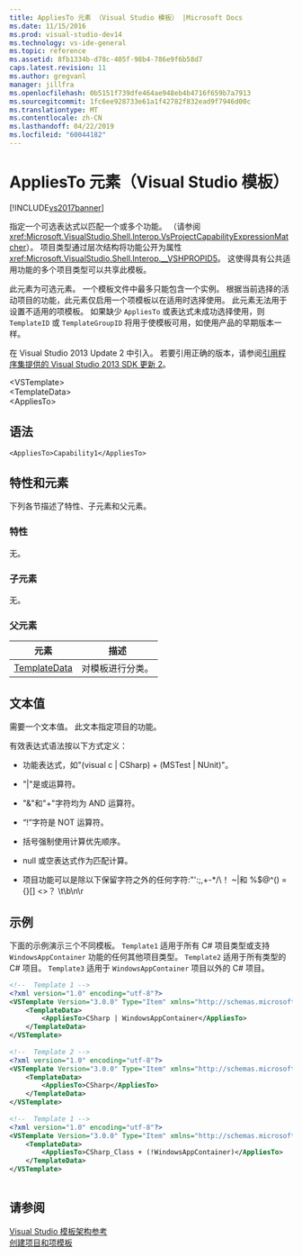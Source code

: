 ```yaml
---
title: AppliesTo 元素 （Visual Studio 模板） |Microsoft Docs
ms.date: 11/15/2016
ms.prod: visual-studio-dev14
ms.technology: vs-ide-general
ms.topic: reference
ms.assetid: 8fb1334b-d78c-405f-98b4-786e9f6b58d7
caps.latest.revision: 11
ms.author: gregvanl
manager: jillfra
ms.openlocfilehash: 0b5151f739dfe464ae948eb4b4716f659b7a7913
ms.sourcegitcommit: 1fc6ee928733e61a1f42782f832ead9f7946d00c
ms.translationtype: MT
ms.contentlocale: zh-CN
ms.lasthandoff: 04/22/2019
ms.locfileid: "60044182"
---
```

# <a name="appliesto-element-visual-studio-templates"></a>AppliesTo 元素（Visual Studio 模板）
[!INCLUDE[vs2017banner](../includes/vs2017banner.md)]

指定一个可选表达式以匹配一个或多个功能。 （请参阅 <xref:Microsoft.VisualStudio.Shell.Interop.VsProjectCapabilityExpressionMatcher>）。 项目类型通过层次结构将功能公开为属性 <xref:Microsoft.VisualStudio.Shell.Interop.__VSHPROPID5>。 这使得具有公共适用功能的多个项目类型可以共享此模板。  
  
 此元素为可选元素。 一个模板文件中最多只能包含一个实例。 根据当前选择的活动项目的功能，此元素仅启用一个项模板以在适用时选择使用。 此元素无法用于设置不适用的项模板。 如果缺少 `AppliesTo` 或表达式未成功选择使用，则 `TemplateID` 或 `TemplateGroupID` 将用于使模板可用，如使用产品的早期版本一样。  
  
 在 Visual Studio 2013 Update 2 中引入。 若要引用正确的版本，请参阅[引用程序集提供的 Visual Studio 2013 SDK 更新 2](http://msdn.microsoft.com/42b65c3e-e42b-4c39-98c8-bea285f25ffb)。  
  
 \<VSTemplate>  
 \<TemplateData>  
 \<AppliesTo>  
  
## <a name="syntax"></a>语法  
  
```  
<AppliesTo>Capability1</AppliesTo>   
```  
  
## <a name="attributes-and-elements"></a>特性和元素  
 下列各节描述了特性、子元素和父元素。  
  
### <a name="attributes"></a>特性  
 无。  
  
### <a name="child-elements"></a>子元素  
 无。  
  
### <a name="parent-elements"></a>父元素  
  
|元素|描述|  
|-------------|-----------------|  
|[TemplateData](../extensibility/templatedata-element-visual-studio-templates.md)|对模板进行分类。|  
  
## <a name="text-value"></a>文本值  
 需要一个文本值。 此文本指定项目的功能。  
  
 有效表达式语法按以下方式定义：  
  
- 功能表达式，如"(visual c &#124; CSharp) + (MSTest &#124; NUnit)"。  
  
- "&#124;"是或运算符。  
  
- "&"和"+"字符均为 AND 运算符。  
  
- “!”字符是 NOT 运算符。  
  
- 括号强制使用计算优先顺序。  
  
- null 或空表达式作为匹配计算。  
  
- 项目功能可以是除以下保留字符之外的任何字符:"':;,+-*/\\！ ~&#124;和 %$@^() ={}[] <>？ \t\b\n\r  
  
## <a name="example"></a>示例  
 下面的示例演示三个不同模板。 `Template1` 适用于所有 C# 项目类型或支持 `WindowsAppContainer` 功能的任何其他项目类型。 `Template2` 适用于所有类型的 C# 项目。 `Template3` 适用于 `WindowsAppContainer` 项目以外的 C# 项目。  
  
```xml  
<!--  Template 1 -->  
<?xml version="1.0" encoding="utf-8"?>  
<VSTemplate Version="3.0.0" Type="Item" xmlns="http://schemas.microsoft.com/developer/vstemplate/2005" xmlns:xsi="http://www.w3.org/2001/XMLSchema-instance" xsi:schemaLocation="http://schemas.microsoft.com/developer/vstemplate/2005">  
    <TemplateData>  
        <AppliesTo>CSharp | WindowsAppContainer</AppliesTo>   
    </TemplateData>  
</VSTemplate>  
  
<!--  Template 2 -->  
<?xml version="1.0" encoding="utf-8"?>  
<VSTemplate Version="3.0.0" Type="Item" xmlns="http://schemas.microsoft.com/developer/vstemplate/2005" xmlns:xsi="http://www.w3.org/2001/XMLSchema-instance" xsi:schemaLocation="http://schemas.microsoft.com/developer/vstemplate/2005">  
    <TemplateData>  
        <AppliesTo>CSharp</AppliesTo>   
    </TemplateData>  
</VSTemplate>  
  
<!--  Template 1 -->  
<?xml version="1.0" encoding="utf-8"?>  
<VSTemplate Version="3.0.0" Type="Item" xmlns="http://schemas.microsoft.com/developer/vstemplate/2005" xmlns:xsi="http://www.w3.org/2001/XMLSchema-instance" xsi:schemaLocation="http://schemas.microsoft.com/developer/vstemplate/2005">  
    <TemplateData>  
        <AppliesTo>CSharp_Class + (!WindowsAppContainer)</AppliesTo>   
    </TemplateData>  
</VSTemplate>  
  
```  
  
## <a name="see-also"></a>请参阅  
 [Visual Studio 模板架构参考](../extensibility/visual-studio-template-schema-reference.md)   
 [创建项目和项模板](../ide/creating-project-and-item-templates.md)
